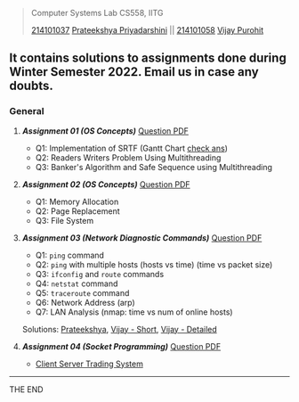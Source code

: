 > Computer Systems Lab CS558, IITG
>
> [214101037](https://www.iitg.ac.in/cse/student-pages/ppriyadarshini) [Prateekshya Priyadarshini](https://github.com/prateekshyap) || [214101058](https://www.iitg.ac.in/cse/student-pages/vijay.purohit) [Vijay Purohit](https://github.com/vijaypurohit)


It contains solutions to assignments done during Winter Semester 2022.
Email us in case any doubts.
--------------------------------------------------------
### General 
1. ___Assignment 01 (OS Concepts)___ [Question PDF](/Assignment1/Questions/Assignment1.pdf?target=_blank)
   * Q1: Implementation of SRTF (Gantt Chart [check ans](https://boonsuen.com/process-scheduling-solver))
   * Q2: Readers Writers Problem Using Multithreading 
   * Q3: Banker's Algorithm and Safe Sequence using Multithreading
2. ___Assignment 02 (OS Concepts)___ [Question PDF](/Assignment2/Questions/Assignment2.pdf)
   * Q1: Memory Allocation
   * Q2: Page Replacement
   * Q3: File System
3. ___Assignment 03 (Network Diagnostic Commands)___ [Question PDF](/Assignment3/Questions/CS558_Assignment%201%20-%20Basic%20Unix%20Command.pdf)
   * Q1: ````ping```` command
   * Q2: ````ping```` with multiple hosts (hosts vs time) (time vs packet size)
   * Q3: ````ifconfig```` and ````route```` commands
   * Q4: ````netstat```` command
   * Q5: ````traceroute```` command
   * Q6: Network Address (arp)
   * Q7: LAN Analysis (nmap: time vs num of online hosts)
   
   Solutions: [Prateekshya](/Assignment3/Solutions/214101037.pdf), [Vijay - Short](/Assignment3/Solutions/214101058.pdf), [Vijay - Detailed](/Assignment3/Solutions/IITG_SYSLAB_CS558_A3_NetDiGCommand_VijayP_detailed.pdf) 

4. ___Assignment 04 (Socket Programming)___ [Question PDF](https://github.com/prateekshyap/Trading-Application-using-Socket-Programming/blob/main/Question/CS558_Assignment%202%20-%20Socket%20Programming.pdf)
   * [Client Server Trading System](https://github.com/prateekshyap/Trading-Application-using-Socket-Programming)
-----------------
THE END

